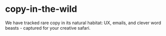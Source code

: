 # copy-in-the-wild
We have tracked rare copy in its natural habitat: UX, emails, and clever word beasts - captured for your creative safari.
